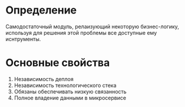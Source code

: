 # Определение

Самодостаточный модуль, релаизующий некоторую бизнес-логику, используя для решения этой проблемы все доступные ему иснтрументы.

# Основные свойства

1. Независимость деплоя
2. Независимость технологического стека
3. Обязаны обеспечивать низкую связанность
4. Полное владение данными в микросервисе
